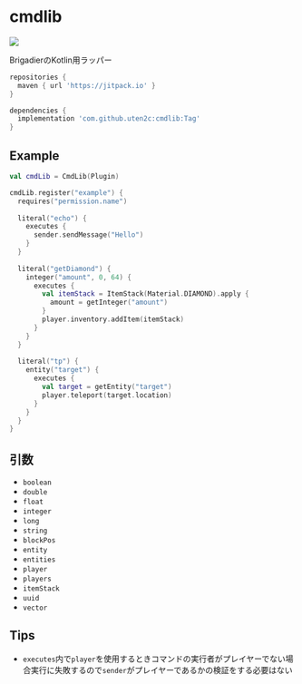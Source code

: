 # cmdlib
[![](https://jitpack.io/v/uten2c/cmdlib.svg)](https://jitpack.io/#uten2c/cmdlib)

BrigadierのKotlin用ラッパー

```gradle
repositories {
  maven { url 'https://jitpack.io' }
}

dependencies {
  implementation 'com.github.uten2c:cmdlib:Tag'
}
```

## Example
```kotlin
val cmdLib = CmdLib(Plugin)

cmdLib.register("example") {
  requires("permission.name")
  
  literal("echo") {
    executes {
      sender.sendMessage("Hello")
    }
  }
  
  literal("getDiamond") {
    integer("amount", 0, 64) {
      executes {
        val itemStack = ItemStack(Material.DIAMOND).apply {
          amount = getInteger("amount")
        }
        player.inventory.addItem(itemStack)
      }
    }
  }
  
  literal("tp") {
    entity("target") {
      executes {
        val target = getEntity("target")
        player.teleport(target.location)
      }
    }
  }
}
```

## 引数
- `boolean`
- `double`
- `float`
- `integer`
- `long`
- `string`
- `blockPos`
- `entity`
- `entities`
- `player`
- `players`
- `itemStack`
- `uuid`
- `vector`

## Tips
- `executes`内で`player`を使用するときコマンドの実行者がプレイヤーでない場合実行に失敗するので`sender`がプレイヤーであるかの検証をする必要はない
